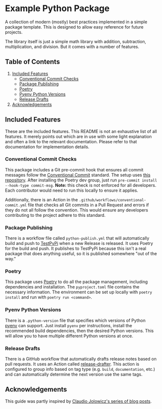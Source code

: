 # Example Python Package #

A collection of modern (mostly) best practices implemented in a simple package template. This is designed to allow easy
reference for future projects.

The library itself is just a simple math library with addition, subtraction, multiplication, and division. But it comes
with a number of features.

## Table of Contents ##

1. [Included Features](#included-features)
    - [Conventional Commit Checks](#conventional-commit-checks)
    - [Package Publishing](#package-publishing)
    - [Poetry](#poetry)
    - [Pyenv Python Versions](#pyenv-python-versions)
    - [Release Drafts](#release-drafts)
2. [Acknowledgements](#acknowledgements)

## Included Features ##

These are the included features. This README is not an exhaustive list of all features. It merely points out which are
in use with some light explanation and often a link to the relevant documentation. Please refer to that documentation
for implementation details.

### Conventional Commit Checks ###

This package includes a Git pre-commit hook that ensures all commit messages follow the
[Conventional Commit](https://www.conventionalcommits.org/en/v1.0.0/) standard. The setup uses
[this repository](https://github.com/compilerla/conventional-pre-commit). After installing the Poetry dev group, just
run `pre-commit install --hook-type commit-msg`. **Note:** this check is not enforced for all developers. Each
contributor would need to run this locally to ensure it applies.

Additionally, there is an Action in the `.github/workflows/conventional-commit.yml` file that checks all Git commits in
a Pull Request and errors if they do not all follow the convention. This would ensure any developers contributing to the
project adhere to this standard.

### Package Publishing ###

There is a workflow file called `python-publish.yml` that will automatically build and push to
[TestPyPi](https://test.pypi.org/) when a new Release is released. It uses Poetry for the build and push. It publishes
to TestPyPi because this isn't a real package that does anything useful, so it is published somewhere "out of the way."

### Poetry ###

This package uses [Poetry](https://python-poetry.org/) to do all the package management, including dependencies and
installation. The `pyproject.toml` file contains the necessary information. The environment can be set up locally with
`poetry install` and run with `poetry run <command>`.

### Pyenv Python Versions ###

There is a `.python-version` file that specifies which versions of Python [pyenv](https://github.com/pyenv/pyenv) can
support. Just install `pyenv` per instructions, install the recommended build dependencies, then the desired Python
versions. This will allow you to have multiple different Python versions at once.

### Release Drafts ###

There is a GitHub workflow that automatically drafts release notes based on pull requests. It uses an Action called
[release-drafter](https://github.com/release-drafter/release-drafter). This action is configured to group info based on
tag type (e.g. `build`, `documentation`, etc.) and can automatically determine the next version use the same tags.

## Acknowledgements ##

This guide was partly inspired by
[Claudio Jolowicz's series of blog posts](https://cjolowicz.github.io/posts/hypermodern-python-01-setup/).
